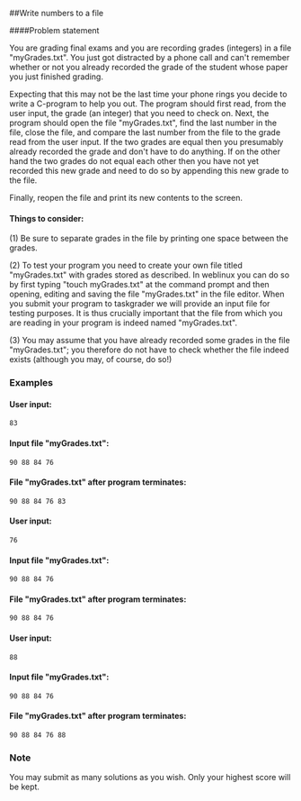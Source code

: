 ##Write numbers to a file 

####Problem statement

You are grading final exams and you are recording grades (integers) in a file "myGrades.txt". You just got distracted by a phone call and can't remember whether or not you already recorded the grade of the student whose paper you just finished grading.

Expecting that this may not be the last time your phone rings you decide to write a C-program to help you out. The program should first read, from the user input, the grade (an integer) that you need to check on. Next, the program should open the file "myGrades.txt", find the last number in the file, close the file, and compare the last number from the file to the grade read from the user input. If the two grades are equal then you presumably already recorded the grade and don't have to do anything. If on the other hand the two grades do not equal each other then you have not yet recorded this new grade and need to do so by appending this new grade to the file.

Finally, reopen the file and print its new contents to the screen.

 

#### Things to consider:

(1) Be sure to separate grades in the file by printing one space between the grades.

(2) To test your program you need to create your own file titled "myGrades.txt" with grades stored as described. In weblinux you can do so by first typing "touch myGrades.txt" at the command prompt and then opening, editing and saving the file "myGrades.txt" in the file editor. When you submit your program to taskgrader we will provide an input file for testing purposes. It is thus crucially important that the file from which you are reading in your program is indeed named "myGrades.txt".  

(3) You may assume that you have already recorded some grades in the file "myGrades.txt"; you therefore do not have to check whether the file indeed exists (although you may, of course, do so!)

 

### Examples

#### User input: 

```
83
```

#### Input file "myGrades.txt": 

```
90 88 84 76
```

#### File "myGrades.txt" after program terminates:

```
90 88 84 76 83
```

 

#### User input: 

```
76
```

#### Input file "myGrades.txt": 

```
90 88 84 76
```

#### File "myGrades.txt" after program terminates:

```
90 88 84 76
```

####  

#### User input: 

```
88
```

#### Input file "myGrades.txt": 

```
90 88 84 76
```

#### File "myGrades.txt" after program terminates:

```
90 88 84 76 88
```

 

### Note

You may submit as many solutions as you wish. Only your highest score will be kept.